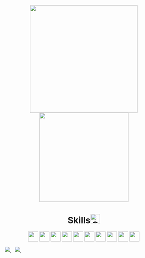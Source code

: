<div>
  <a href="https://github.com/walisson27">
</div>
<p align='center'>
  <a><img src="https://github-readme-stats.vercel.app/api?username=walisson27&show_icons=true&count_private=true&theme=dark" width=344></a>
  <a><img src="https://github-readme-stats.vercel.app/api/top-langs/?username=walisson27&layout=compact&theme=dark" width=285></a>
</p>
<h1 align='center'>Skills<img src="https://media.giphy.com/media/W5eoZHPpUx9sapR0eu/giphy.gif" width=30 alt="Git"/></h1>
  
<p align='center'>
  <a> <img width=32 src ='https://raw.githubusercontent.com/rahulbanerjee26/githubAboutMeGenerator/main/icons/html.svg'></a>
  <a> <img width=32 src ='https://raw.githubusercontent.com/rahulbanerjee26/githubAboutMeGenerator/main/icons/css.svg'></a>
  <a> <img width=32 src ='https://raw.githubusercontent.com/rahulbanerjee26/githubAboutMeGenerator/main/icons/bootstrap.svg'></a>
  <a> <img width=32 src ='https://raw.githubusercontent.com/rahulbanerjee26/githubAboutMeGenerator/main/icons/reactjs.svg'></a>
  <a> <img width=32 src ='https://raw.githubusercontent.com/rahulbanerjee26/githubAboutMeGenerator/main/icons/vuejs.svg'></a>
  <a> <img width=32 src ='https://raw.githubusercontent.com/rahulbanerjee26/githubAboutMeGenerator/main/icons/javascript.svg'></a>
  <a> <img width=32 src ='https://raw.githubusercontent.com/rahulbanerjee26/githubAboutMeGenerator/main/icons/typescript.svg'></a>
  <a> <img width=32 src ='https://raw.githubusercontent.com/rahulbanerjee26/githubAboutMeGenerator/main/icons/mongodb.svg'></a>
  <a> <img width=32 src ='https://raw.githubusercontent.com/rahulbanerjee26/githubAboutMeGenerator/main/icons/nodejs.svg'></a>
  <a> <img width=32 src ='https://raw.githubusercontent.com/rahulbanerjee26/githubAboutMeGenerator/main/icons/git.svg'></a>
 </p>


  
<a href="https://www.linkedin.com/in/walisson-souza/" target="_blank">
   <img src="https://img.shields.io/badge/linkedin-%230077B5.svg?&style=for-the-badge&logo=linkedin&logoColor=white" />
</a>&nbsp;&nbsp;
<a href="mailto:walisson_souza7@hotmail.com">
    <img src="https://img.shields.io/badge/Microsoft_Outlook-0078D4?style=for-the-badge&logo=microsoft-outlook&logoColor=white" />        
</a>&nbsp;&nbsp;
 
  
